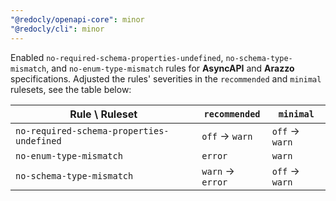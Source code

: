 ```yaml
---
"@redocly/openapi-core": minor
"@redocly/cli": minor
---
```


Enabled `no-required-schema-properties-undefined`, `no-schema-type-mismatch`, and `no-enum-type-mismatch` rules for **AsyncAPI** and **Arazzo** specifications.
Adjusted the rules' severities in the `recommended` and `minimal` rulesets, see the table below:

| Rule \ Ruleset                            | `recommended`     | `minimal`       |
| ----------------------------------------- | ----------------- | --------------- |
| `no-required-schema-properties-undefined` | `off` -> `warn`   | `off` -> `warn` |
| `no-enum-type-mismatch`                   | `error`           | `warn`          |
| `no-schema-type-mismatch`                 | `warn` -> `error` | `off` -> `warn` |
